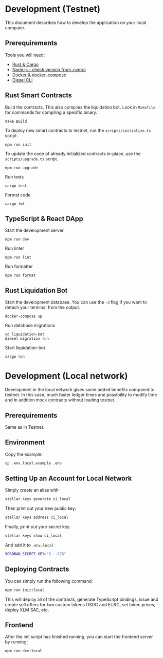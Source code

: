 # Development (Testnet)

This document describes how to develop the application on your local computer.

## Prerequirements

Tools you will need:

- [Rust & Cargo](https://www.rust-lang.org/learn/get-started)
- [Node.js - check version from .nvmrc](https://nodejs.org/en)
- [Docker & docker-compose](https://docs.docker.com/compose/install/)
- [Diesel CLI](https://diesel.rs/guides/getting-started#installing-diesel-cli)

## Rust Smart Contracts

Build the contracts. This also compiles the liquidation bot.
Look in `Makefile` for commands for compiling a specific binary.

```
make Build
```

To deploy new smart contracts to testnet, run the `scripts/initialize.ts` script:

```
npm run init
```

To update the code of already initialized contracts in-place, use the `scripts/upgrade.ts` script.

```
npm run upgrade
```

Run tests

```
cargo test
```

Format code

```
cargo fmt
```

## TypeScript & React DApp

Start the development server

```
npm run dev
```

Run linter

```
npm run lint
```

Run formatter

```
npm run format
```

## Rust Liquidation Bot

Start the development database. You can use the `-d` flag if you want to detach your terminal from the output.

```
docker-compose up
```

Run database migrations

```
cd liquidation-bot
diesel migration run
```

Start liquidation-bot

```
cargo run
```

# Development (Local network)

Development in the local network gives some added benefits compared to testnet. In this case, much faster ledger times and possibility to modify time and in addition mock contracts without loading testnet.

## Prerequirements

Same as in Testnet.

## Environment

Copy the example:

```sh
cp .env.local.example .env
```

## Setting Up an Account for Local Network

Simply create an alias with

```sh
stellar keys generate ci_local
```

Then print out your new public key:

```sh
stellar keys address ci_local
```

Finally, print out your secret key:

```sh
stellar keys show ci_local
```

And add it to `.env.local`

```sh
SOROBAN_SECRET_KEY="S...SZG"
```

## Deploying Contracts

You can simply run the following command:

```sh
npm run init:local
```

This will deploy all of the contracts, generate TypeScript bindings, issue and create sell offers for two custom tokens USDC and EURC, set token prices, deploy XLM SAC, etc.

## Frontend

After the init script has finished running, you can start the frontend server by running:

```sh
npm run dev:local
```
